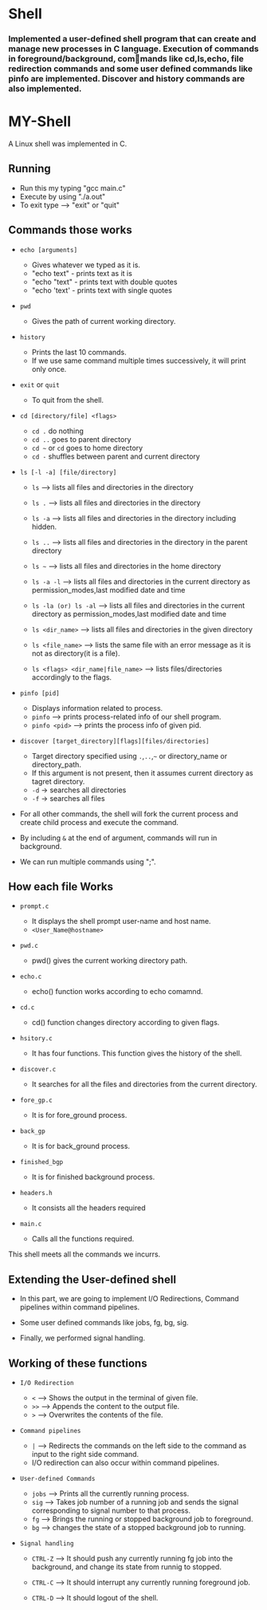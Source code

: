 # Shell

### Implemented a user-defined shell program that can create and manage new processes in C language. Execution of commands in foreground/background, commands like cd,ls,echo, file redirection commands and some user defined commands like pinfo are implemented. Discover and history commands are also implemented.

# MY-Shell

A Linux shell was implemented in C.


## Running

- Run this my typing "gcc main.c"
- Execute by using "./a.out"
- To exit type --> "exit" or "quit"

## Commands those works

- `echo [arguments]`

    * Gives whatever we typed as it is.
    * "echo text" - prints text as it is
    * "echo "text" - prints text with double quotes
    * "echo 'text' - prints text with single quotes

- `pwd`

    * Gives the path of current working directory.

- `history`

    * Prints the last 10 commands.
    * If we use same command multiple times successively, it will print only once.

- `exit` or `quit`

    * To quit from the shell.

- `cd [directory/file] <flags>`

    * `cd .` do nothing
    * `cd ..` goes to parent directory
    * `cd ~` or `cd` goes to home directory
    * `cd -` shuffles between parent and current directory

- `ls [-l -a] [file/directory]`

    * `ls`   --> lists all files and directories in the directory
 
    *  `ls .` --> lists all files and directories in the directory
    
    *  `ls -a` --> lists all files and directories in the directory including hidden.
    
    * `ls ..`  --> lists all files and directories in the directory in the parent directory
    
    * `ls ~`   --> lists all files and directories in the home directory
    
    * `ls -a -l`  --> lists all files and directories in the current directory as permission_modes,last modified date and time
    
    * `ls -la (or) ls -al`  --> lists all files and directories in the current directory as permission_modes,last modified date and time
    
    * `ls <dir_name>`  --> lists all files and directories in the given directory
    
    * `ls <file_name>`  --> lists the same file with an error message as it is not as directory(it is a file).
    
    * `ls <flags> <dir_name|file_name>` --> lists files/directories accordingly to the flags.

- `pinfo [pid]`

    * Displays information related to process.
    * `pinfo`  -->  prints process-related info of our shell program.
    * `pinfo <pid>`  --> prints the process info of given pid.
    
- `discover [target_directory][flags][files/directories]`

    * Target directory specified using `.`,`..`,`~` or directory_name or directory_path.
    * If this argument is not present, then it assumes current directory as tagret directory.
    * `-d` -> searches all directories
    * `-f` -> searches all files


- For all other commands, the shell will fork the current process and create child process and execute the command.
- By including `&` at the end of argument, commands will run in background.
- We can run multiple commands using ";".


## How each file Works

- `prompt.c`

    * It displays the shell prompt user-name and host name.
    * `<User_Name@hostname>`

- `pwd.c`

    * pwd() gives the current working directory path.

- `echo.c`

    * echo()  function works according to echo comamnd.

- `cd.c`

    * cd() function changes directory according to given flags.

- `hsitory.c`

    * It has four functions. This function gives the history of the shell.

- `discover.c` 

    * It searches for all the files and directories from the current directory.

- `fore_gp.c`

    * It is for fore_ground process.

- `back_gp`

    * It is for back_ground process.

- `finished_bgp`

    * It is for finished background process.

- `headers.h`

    * It consists all the headers required

- `main.c`

    * Calls all the functions required.

This shell meets all the commands we incurrs.

## Extending the User-defined shell

* In this part, we are going to implement I/O Redirections, Command pipelines within command pipelines.

* Some user defined commands like jobs, fg, bg, sig.

* Finally, we performed signal handling.

## Working of these functions

- `I/O Redirection`

    * `<` --> Shows the output in the terminal of given file.
    * `>>` --> Appends the content to the output file.
    * `>` --> Overwrites the contents of the file.

- `Command pipelines`

    * `|` --> Redirects the commands on the left side to the command as input to the right side command.
    * I/O redirection can also occur within command pipelines.

- `User-defined Commands`

    * `jobs` -->  Prints all the currently running process.
    * `sig`  -->  Takes job number of a running job and sends 
                  the signal corresponding to signal number to that process.
    * `fg`   -->  Brings the running or stopped background job to       foreground.
    * `bg`   --> changes the state of a stopped background job to running.

- `Signal handling`

    * `CTRL-Z`  --> It should push any currently running fg job into the background, and change its state from runnig to stopped.

    * `CTRL-C`  --> It should interrupt any currently running foreground job.

    * `CTRL-D`  --> It should logout of the shell.
